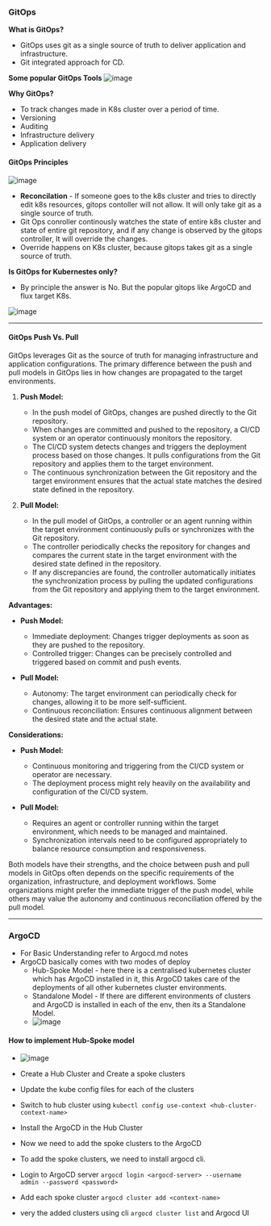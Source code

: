 ### GitOps 

**What is GitOps?**

- GitOps uses git as a single source of truth to deliver application and infrastructure.
- Git integrated approach for CD.


**Some popular GitOps Tools**
![image](https://github.com/muppin/mastering-DevOps/assets/56094875/741fdec4-6066-4a56-b5c8-575ba0f57700)


**Why GitOps?**

- To track changes made in K8s cluster over a period of time.
- Versioning
- Auditing
- Infrastructure delivery
- Application delivery


#### GitOps Principles

![image](https://github.com/muppin/mastering-DevOps/assets/56094875/0f6492e6-b1af-42b5-87ec-5c7770a87050)


- **Reconcilation** - If someone goes to the k8s cluster and tries to directly edit k8s resources, gitops contoller will not allow. It will only take git as a single source of truth.
- Git Ops conroller continously watches the state of entire k8s cluster and state of entire git repository, and if any change is observed by the gitops controller, It will override the changes.
- Override happens on K8s cluster, because gitops takes git as a single source of truth.


**Is GitOps for Kubernestes only?**
- By principle the answer is No. But the popular gitops like ArgoCD and flux target K8s.


![image](https://github.com/muppin/mastering-DevOps/assets/56094875/1e1471ac-76da-4c6e-90a6-31f8538a45f5)

__________________________________________________________________________________________________________________________________________________________________________________________

#### GitOps Push Vs. Pull

GitOps leverages Git as the source of truth for managing infrastructure and application configurations. The primary difference between the push and pull models in GitOps lies in how changes are propagated to the target environments.

1. **Push Model:**
   - In the push model of GitOps, changes are pushed directly to the Git repository.
   - When changes are committed and pushed to the repository, a CI/CD system or an operator continuously monitors the repository.
   - The CI/CD system detects changes and triggers the deployment process based on those changes. It pulls configurations from the Git repository and applies them to the target environment.
   - The continuous synchronization between the Git repository and the target environment ensures that the actual state matches the desired state defined in the repository.

2. **Pull Model:**
   - In the pull model of GitOps, a controller or an agent running within the target environment continuously pulls or synchronizes with the Git repository.
   - The controller periodically checks the repository for changes and compares the current state in the target environment with the desired state defined in the repository.
   - If any discrepancies are found, the controller automatically initiates the synchronization process by pulling the updated configurations from the Git repository and applying them to the target environment.

**Advantages:**

- **Push Model:**
  - Immediate deployment: Changes trigger deployments as soon as they are pushed to the repository.
  - Controlled trigger: Changes can be precisely controlled and triggered based on commit and push events.

- **Pull Model:**
  - Autonomy: The target environment can periodically check for changes, allowing it to be more self-sufficient.
  - Continuous reconciliation: Ensures continuous alignment between the desired state and the actual state.

**Considerations:**

- **Push Model:**
  - Continuous monitoring and triggering from the CI/CD system or operator are necessary.
  - The deployment process might rely heavily on the availability and configuration of the CI/CD system.

- **Pull Model:**
  - Requires an agent or controller running within the target environment, which needs to be managed and maintained.
  - Synchronization intervals need to be configured appropriately to balance resource consumption and responsiveness.

Both models have their strengths, and the choice between push and pull models in GitOps often depends on the specific requirements of the organization, infrastructure, and deployment workflows. Some organizations might prefer the immediate trigger of the push model, while others may value the autonomy and continuous reconciliation offered by the pull model.

_________________________________________________________________________________________________________________________________________________________________________________________

### ArgoCD

- For Basic Understanding refer to Argocd.md notes
- ArgoCD basically comes with two modes of deploy
   - Hub-Spoke Model - here there is a centralised kubernetes cluster which has ArgoCD installed in it, this ArgoCD takes care of the deployments of all other kubernetes cluster environments.
   - Standalone Model - If there are different environments of clusters and ArgoCD is installed in each of the env, then its a Standalone Model.
   - ![image](https://github.com/user-attachments/assets/926dd729-0daa-4b0c-bee7-fab2d56b5640)
 
#### How to implement Hub-Spoke model 

- ![image](https://github.com/user-attachments/assets/cf92f240-c3b7-45c7-9c0b-e479d630d358)

- Create a Hub Cluster and Create a spoke clusters
- Update the kube config files for each of the clusters
- Switch to hub cluster using ```kubectl config use-context <hub-cluster-context-name>```
- Install the ArgoCD in the Hub Cluster
- Now we need to add the spoke clusters to the ArgoCD
- To add the spoke clusters, we need to install argocd cli.
- Login to ArgoCD server ```argocd login <argocd-server> --username admin --password <password>```
- Add each spoke cluster ```argocd cluster add <context-name>```
- very the added clusters using cli ```argocd cluster list``` and Argocd UI
  


